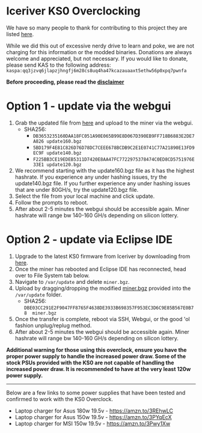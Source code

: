 # Iceriver KS0 Overclocking
We have so many people to thank for contributing to this project they are listed [here](./CONTRIBUTORS.md).  

While we did this out of excessive nerdy drive to learn and poke, we are not charging for this information or the modded binaries. Donations are always welcome and appreciated, but not necessary.  If you would like to donate, please send KAS to the following address:
`kaspa:qq3jzvq6jlapzjhngfj6m28cs8uq4ha47kcazauaaxt5ethw56p0xpq7pwnfa`

**Before proceeding, please read the [disclaimer](../DISCLAIMER.md)**

# Option 1 - update via the webgui
1. Grab the updated file from [here](./files/) and upload to the miner via the webgui.
    - SHA256: 
        - `DB3653235160DAA18FC051A90E065B99E8D067D390EB9FF718B6883E2DE7A826 update160.bgz`
        - `5BD179F4E81C826D76D78DC7CEEE678BCDB9C2E1E0741C77A21890E13FD9EC9F update140.bgz`
        - `F225BB3CE19EDEB5311D7420E8AA47FC7722975378474C0ED8CD5751976E33E1 update120.bgz`
2. We recommend starting with the update160.bgz file as it has the highest hashrate.  If you experience any under hashing issues, try the update140.bgz file.  If you further experience any under hashing issues that are under 80GH/s, try the update120.bgz file.
3. Select the file from your local machine and click update.
4. Follow the prompts to reboot.
5. After about 2-5 minutes the webgui should be accessible again.  Miner hashrate will range bw 140-160 GH/s depending on silicon lottery.

# Option 2 - update via Eclipse IDE
1. Upgrade to the latest KS0 firmware from Iceriver by downloading from [here](https://file1.iceriver.io/firmware/ks0_firmware_please%20unzip%20before%20upgrading.zip).
2. Once the miner has rebooted and Eclipse IDE has reconnected, head over to File System tab below.  
3. Navigate to `/var/update` and delete `miner.bgz`. 
4. Upload by dragging/dropping the modified [miner.bgz](./files/miner.bgz) provided into the `/var/update` folder.  
    - SHA256: `DBE03CC291E2F9047FF8765F4638DE3933B698357F953EC3D6C9E85B567E0B78  miner.bgz`
5. Once the transfer is complete, reboot via SSH, Webgui, or the good 'ol fashion unplug/replug method.
6. After about 2-5 minutes the webgui should be accessible again.  Miner hashrate will range bw 140-160 GH/s depending on silicon lottery.

**Additional warning for those using this overclock, ensure you have the proper power supply to handle the increased power draw.  Some of the stock PSUs provided with the KS0 are not capable of handling the increased power draw. It is recommended to have at the very least 120w power supply.**

----------------------------
Below are a few links to some power supplies that have been tested and confirmed to work with the KS0 Overclock.
- Laptop charger for Asus 180w 19.5v - https://amzn.to/3REhwLC
- Laptop charger for Asus 150w 19.5v - https://amzn.to/3PYqEcX
- Laptop charger for MSI 150w 19.5v - https://amzn.to/3Pwy1Xw
